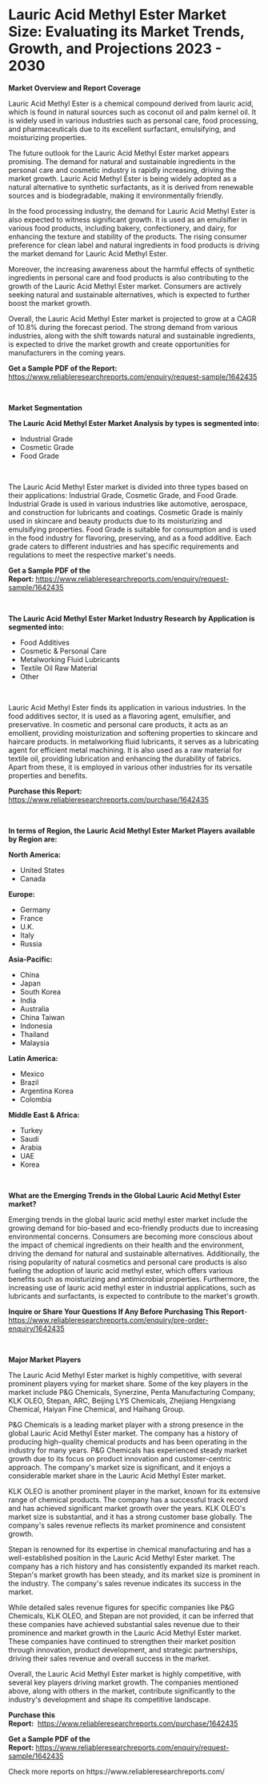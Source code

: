 <p><h1>Lauric Acid Methyl Ester Market Size: Evaluating its Market Trends, Growth, and Projections 2023 - 2030</h1></p><p><strong>Market Overview and Report Coverage</strong></p>
<p><p>Lauric Acid Methyl Ester is a chemical compound derived from lauric acid, which is found in natural sources such as coconut oil and palm kernel oil. It is widely used in various industries such as personal care, food processing, and pharmaceuticals due to its excellent surfactant, emulsifying, and moisturizing properties.</p><p>The future outlook for the Lauric Acid Methyl Ester market appears promising. The demand for natural and sustainable ingredients in the personal care and cosmetic industry is rapidly increasing, driving the market growth. Lauric Acid Methyl Ester is being widely adopted as a natural alternative to synthetic surfactants, as it is derived from renewable sources and is biodegradable, making it environmentally friendly.</p><p>In the food processing industry, the demand for Lauric Acid Methyl Ester is also expected to witness significant growth. It is used as an emulsifier in various food products, including bakery, confectionery, and dairy, for enhancing the texture and stability of the products. The rising consumer preference for clean label and natural ingredients in food products is driving the market demand for Lauric Acid Methyl Ester.</p><p>Moreover, the increasing awareness about the harmful effects of synthetic ingredients in personal care and food products is also contributing to the growth of the Lauric Acid Methyl Ester market. Consumers are actively seeking natural and sustainable alternatives, which is expected to further boost the market growth.</p><p>Overall, the Lauric Acid Methyl Ester market is projected to grow at a CAGR of 10.8% during the forecast period. The strong demand from various industries, along with the shift towards natural and sustainable ingredients, is expected to drive the market growth and create opportunities for manufacturers in the coming years.</p></p>
<p><strong>Get a Sample PDF of the Report:</strong> <a href="https://www.reliableresearchreports.com/enquiry/request-sample/1642435">https://www.reliableresearchreports.com/enquiry/request-sample/1642435</a></p>
<p>&nbsp;</p>
<p><strong>Market Segmentation</strong></p>
<p><strong>The Lauric Acid Methyl Ester Market Analysis by types is segmented into:</strong></p>
<p><ul><li>Industrial Grade</li><li>Cosmetic Grade</li><li>Food Grade</li></ul></p>
<p>&nbsp;</p>
<p><p>The Lauric Acid Methyl Ester market is divided into three types based on their applications: Industrial Grade, Cosmetic Grade, and Food Grade. Industrial Grade is used in various industries like automotive, aerospace, and construction for lubricants and coatings. Cosmetic Grade is mainly used in skincare and beauty products due to its moisturizing and emulsifying properties. Food Grade is suitable for consumption and is used in the food industry for flavoring, preserving, and as a food additive. Each grade caters to different industries and has specific requirements and regulations to meet the respective market's needs.</p></p>
<p><strong>Get a Sample PDF of the Report:</strong>&nbsp;<a href="https://www.reliableresearchreports.com/enquiry/request-sample/1642435">https://www.reliableresearchreports.com/enquiry/request-sample/1642435</a></p>
<p>&nbsp;</p>
<p><strong>The Lauric Acid Methyl Ester Market Industry Research by Application is segmented into:</strong></p>
<p><ul><li>Food Additives</li><li>Cosmetic & Personal Care</li><li>Metalworking Fluid Lubricants</li><li>Textile Oil Raw Material</li><li>Other</li></ul></p>
<p>&nbsp;</p>
<p><p>Lauric Acid Methyl Ester finds its application in various industries. In the food additives sector, it is used as a flavoring agent, emulsifier, and preservative. In cosmetic and personal care products, it acts as an emollient, providing moisturization and softening properties to skincare and haircare products. In metalworking fluid lubricants, it serves as a lubricating agent for efficient metal machining. It is also used as a raw material for textile oil, providing lubrication and enhancing the durability of fabrics. Apart from these, it is employed in various other industries for its versatile properties and benefits.</p></p>
<p><strong>Purchase this Report:</strong>&nbsp; <a href="https://www.reliableresearchreports.com/purchase/1642435">https://www.reliableresearchreports.com/purchase/1642435</a></p>
<p>&nbsp;</p>
<p><strong>In terms of Region, the Lauric Acid Methyl Ester Market Players available by Region are:</strong></p>
<p>
    <p> <strong> North America: </strong>
        <ul>
            <li>United States</li>
            <li>Canada</li>
        </ul>
        </p> 
    <p> <strong> Europe: </strong>
        <ul>
            <li>Germany</li>
            <li>France</li>
            <li>U.K.</li>
            <li>Italy</li>
            <li>Russia</li>
        </ul>
        </p> 
    <p> <strong> Asia-Pacific: </strong>
        <ul>
            <li>China</li>
            <li>Japan</li>
            <li>South Korea</li>
            <li>India</li>
            <li>Australia</li>
            <li>China Taiwan</li>
            <li>Indonesia</li>
            <li>Thailand</li>
            <li>Malaysia</li>
        </ul>
        </p> 
    <p> <strong> Latin America: </strong>
        <ul>
            <li>Mexico</li>
            <li>Brazil</li>
            <li>Argentina Korea</li>
            <li>Colombia</li>
        </ul>
        </p> 
    <p> <strong> Middle East & Africa: </strong>
        <ul>
            <li>Turkey</li>
            <li>Saudi</li>
            <li>Arabia</li>
            <li>UAE</li>
            <li>Korea</li>
        </ul>
    </p>
    </p>
<p>&nbsp;</p>
<p><strong>What are the Emerging Trends in the Global Lauric Acid Methyl Ester market?</strong></p>
<p><p>Emerging trends in the global lauric acid methyl ester market include the growing demand for bio-based and eco-friendly products due to increasing environmental concerns. Consumers are becoming more conscious about the impact of chemical ingredients on their health and the environment, driving the demand for natural and sustainable alternatives. Additionally, the rising popularity of natural cosmetics and personal care products is also fueling the adoption of lauric acid methyl ester, which offers various benefits such as moisturizing and antimicrobial properties. Furthermore, the increasing use of lauric acid methyl ester in industrial applications, such as lubricants and surfactants, is expected to contribute to the market's growth.</p></p>
<p><strong>Inquire or Share Your Questions If Any Before Purchasing This Report</strong>- <a href="https://www.reliableresearchreports.com/enquiry/pre-order-enquiry/1642435">https://www.reliableresearchreports.com/enquiry/pre-order-enquiry/1642435</a></p>
<p>&nbsp;</p>
<p><strong>Major Market Players</strong></p>
<p><p>The Lauric Acid Methyl Ester market is highly competitive, with several prominent players vying for market share. Some of the key players in the market include P&G Chemicals, Synerzine, Penta Manufacturing Company, KLK OLEO, Stepan, ARC, Beijing LYS Chemicals, Zhejiang Hengxiang Chemical, Haiyan Fine Chemical, and Haihang Group. </p><p>P&G Chemicals is a leading market player with a strong presence in the global Lauric Acid Methyl Ester market. The company has a history of producing high-quality chemical products and has been operating in the industry for many years. P&G Chemicals has experienced steady market growth due to its focus on product innovation and customer-centric approach. The company's market size is significant, and it enjoys a considerable market share in the Lauric Acid Methyl Ester market.</p><p>KLK OLEO is another prominent player in the market, known for its extensive range of chemical products. The company has a successful track record and has achieved significant market growth over the years. KLK OLEO's market size is substantial, and it has a strong customer base globally. The company's sales revenue reflects its market prominence and consistent growth.</p><p>Stepan is renowned for its expertise in chemical manufacturing and has a well-established position in the Lauric Acid Methyl Ester market. The company has a rich history and has consistently expanded its market reach. Stepan's market growth has been steady, and its market size is prominent in the industry. The company's sales revenue indicates its success in the market.</p><p>While detailed sales revenue figures for specific companies like P&G Chemicals, KLK OLEO, and Stepan are not provided, it can be inferred that these companies have achieved substantial sales revenue due to their prominence and market growth in the Lauric Acid Methyl Ester market. These companies have continued to strengthen their market position through innovation, product development, and strategic partnerships, driving their sales revenue and overall success in the market.</p><p>Overall, the Lauric Acid Methyl Ester market is highly competitive, with several key players driving market growth. The companies mentioned above, along with others in the market, contribute significantly to the industry's development and shape its competitive landscape.</p></p>
<p><strong>Purchase this Report:</strong>&nbsp;&nbsp;<a href="https://www.reliableresearchreports.com/purchase/1642435">https://www.reliableresearchreports.com/purchase/1642435</a></p>
<p></p>
<p><strong>Get a Sample PDF of the Report:</strong>&nbsp;<a href="https://www.reliableresearchreports.com/enquiry/request-sample/1642435">https://www.reliableresearchreports.com/enquiry/request-sample/1642435</a></p>
<p>Check more reports on https://www.reliableresearchreports.com/</p>
